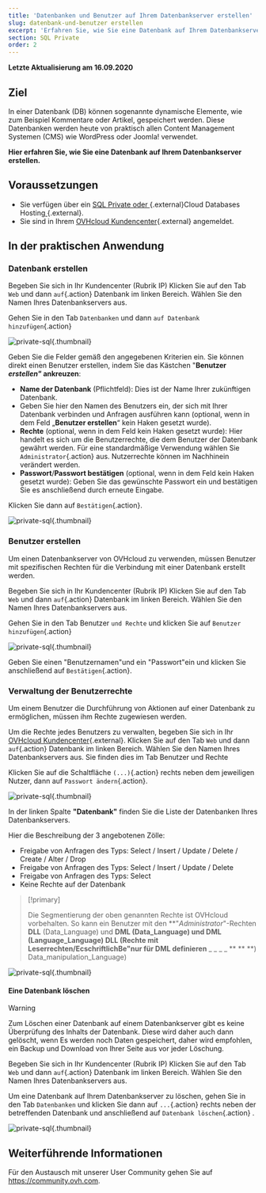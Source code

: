 ```yaml
---
title: 'Datenbanken und Benutzer auf Ihrem Datenbankserver erstellen'
slug: datenbank-und-benutzer erstellen
excerpt: 'Erfahren Sie, wie Sie eine Datenbank auf Ihrem Datenbankserver erstellen.'
section: SQL Private
order: 2
---
```


**Letzte Aktualisierung am 16.09.2020**

## Ziel

In einer Datenbank (DB) können sogenannte dynamische Elemente, wie zum Beispiel Kommentare oder Artikel, gespeichert werden. Diese Datenbanken werden heute von praktisch allen Content Management Systemen (CMS) wie WordPress oder Joomla! verwendet.

**Hier erfahren Sie, wie Sie eine Datenbank auf Ihrem Datenbankserver erstellen.**

## Voraussetzungen

- Sie verfügen über ein [SQL Private oder ](https://www.ovh.com/fr/hebergement-web/options-sql.xml){.external}Cloud Databases Hosting[ ](https://www.ovh.com/fr/cloud-databases){.external}.
- Sie sind in Ihrem [OVHcloud Kundencenter](https://www.ovh.com/auth/?action=gotomanager){.external} angemeldet.

## In der praktischen Anwendung

### Datenbank erstellen

Begeben Sie sich in Ihr Kundencenter (Rubrik IP) Klicken Sie auf den Tab `Web` und dann `auf`{.action} Datenbank im linken Bereich. Wählen Sie den Namen Ihres Datenbankservers aus.

Gehen Sie in den Tab `Datenbanken` und dann `auf Datenbank hinzufügen`{.action}

![private-sql](images/private-sql-createdb01.png){.thumbnail}

Geben Sie die Felder gemäß den angegebenen Kriterien ein. Sie können direkt einen Benutzer erstellen, indem Sie das Kästchen "**Benutzer _erstellen"_ ankreuzen**:

- **Name der Datenbank** (Pflichtfeld): Dies ist der Name Ihrer zukünftigen Datenbank.
- Geben Sie hier den Namen des Benutzers ein, der sich mit Ihrer Datenbank verbinden und Anfragen ausführen kann (optional, wenn in dem Feld „**Benutzer erstellen**“ kein Haken gesetzt wurde).
- **Rechte** (optional, wenn in dem Feld kein Haken gesetzt wurde): Hier handelt es sich um die Benutzerrechte, die dem Benutzer der Datenbank gewährt werden. Für eine standardmäßige Verwendung wählen Sie `Administrator`{.action} aus. Nutzerrechte können im Nachhinein verändert werden.
- **Passwort**/**Passwort bestätigen** (optional, wenn in dem Feld kein Haken gesetzt wurde): Geben Sie das gewünschte Passwort ein und bestätigen Sie es anschließend durch erneute Eingabe.

Klicken Sie dann auf `Bestätigen`{.action}.

![private-sql](images/private-sql-createdb02.png){.thumbnail}

### Benutzer erstellen

Um einen Datenbankserver von OVHcloud zu verwenden, müssen Benutzer mit spezifischen Rechten für die Verbindung mit einer Datenbank erstellt werden. 

Begeben Sie sich in Ihr Kundencenter (Rubrik IP) Klicken Sie auf den Tab `Web` und dann `auf`{.action} Datenbank im linken Bereich. Wählen Sie den Namen Ihres Datenbankservers aus.

Gehen Sie in den Tab Benutzer `und Rechte` und klicken Sie auf `Benutzer hinzufügen`{.action}

![private-sql](images/private-sql-user01.png){.thumbnail}

Geben Sie einen "Benutzernamen"und ein "Passwort"ein und klicken Sie anschließend auf `Bestätigen`{.action}. 

### Verwaltung der Benutzerrechte

Um einem Benutzer die Durchführung von Aktionen auf einer Datenbank zu ermöglichen, müssen ihm Rechte zugewiesen werden.

Um die Rechte jedes Benutzers zu verwalten, begeben Sie sich in Ihr [OVHcloud Kundencenter](https://www.ovh.com/auth/?action=gotomanager){.external}. Klicken Sie auf den Tab `Web` und dann `auf`{.action} Datenbank im linken Bereich. Wählen Sie den Namen Ihres Datenbankservers aus. Sie finden dies im Tab Benutzer und Rechte

Klicken Sie auf die Schaltfläche `(...)`{.action} rechts neben dem jeweiligen Nutzer, dann auf `Passwort ändern`{.action}.

![private-sql](images/private-sql-rights01.png){.thumbnail}

In der linken Spalte **"Datenbank"** finden Sie die Liste der Datenbanken Ihres Datenbankservers.

Hier die Beschreibung der 3 angebotenen Zölle:

- Freigabe von Anfragen des Typs: Select / Insert / Update / Delete / Create / Alter / Drop
- Freigabe von Anfragen des Typs: Select / Insert / Update / Delete
- Freigabe von Anfragen des Typs: Select
- Keine Rechte auf der Datenbank

> [!primary]
> 
> Die Segmentierung der oben genannten Rechte ist OVHcloud vorbehalten. So kann ein Benutzer mit den **"_Administrator_"-Rechten **DLL** (Data_Language) und **DML (Data_Language) und DML (Language_Language) **DLL (Rechte mit Leserrechten**/EcschriftlichBe"nur für DML definieren** _ _ _ _ ** ** **) Data_manipulation_Language)

![private-sql](images/private-sql-rights02.png){.thumbnail}

#### Eine Datenbank löschen

> [!warning]
>
> Zum Löschen einer Datenbank auf einem Datenbankserver gibt es keine
> Überprüfung des Inhalts der Datenbank. Diese wird daher auch dann gelöscht, wenn
> Es werden noch Daten gespeichert, daher wird empfohlen,
> ein Backup und Download von Ihrer Seite aus vor jeder Löschung.
> 

Begeben Sie sich in Ihr Kundencenter (Rubrik IP) Klicken Sie auf den Tab `Web` und dann `auf`{.action} Datenbank im linken Bereich. Wählen Sie den Namen Ihres Datenbankservers aus.

Um eine Datenbank auf Ihrem Datenbankserver zu löschen, gehen Sie in den Tab `Datenbanken` und klicken Sie dann auf `...`{.action} rechts neben der betreffenden Datenbank und anschließend auf `Datenbank löschen`{.action} .

![private-sql](images/private-sql-deldb01.png){.thumbnail}


## Weiterführende Informationen

Für den Austausch mit unserer User Community gehen Sie auf <https://community.ovh.com>.
